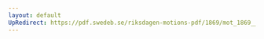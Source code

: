 ```yaml
---
layout: default
UpRedirect: https://pdf.swedeb.se/riksdagen-motions-pdf/1869/mot_1869__ak__00157.pdf
---
```

